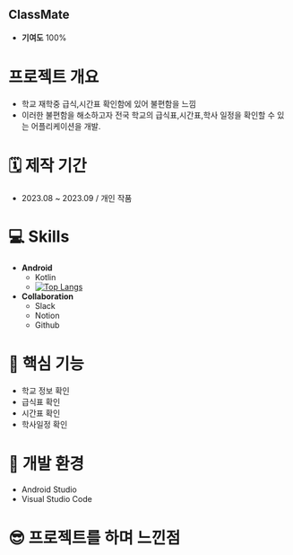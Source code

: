 ## ClassMate
 - **기여도** 100%
# 프로젝트 개요
 - 학교 재학중 급식,시간표 확인함에 있어 불편함을 느낌
 - 이러한 불편함을 해소하고자 전국 학교의 급식표,시간표,학사 일정을 확인할 수 있는 어플리케이션을 개발.

#  🗓️ 제작 기간
 - 2023.08 ~ 2023.09 / 개인 작품
# 💻 Skills
 - **Android**
   - Kotlin
   - [![Top Langs](https://github-readme-stats.vercel.app/api/top-langs/?username=Taron8530)](https://github.com/anuraghazra/github-readme-stats)
 - **Collaboration**
   - Slack
   - Notion
   - Github
# 📍 핵심 기능
 - 학교 정보 확인
 - 급식표 확인
 - 시간표 확인
 - 학사일정 확인


# 🔨 개발 환경
 - Android Studio
 - Visual Studio Code
# 😎 프로젝트를 하며 느낀점


